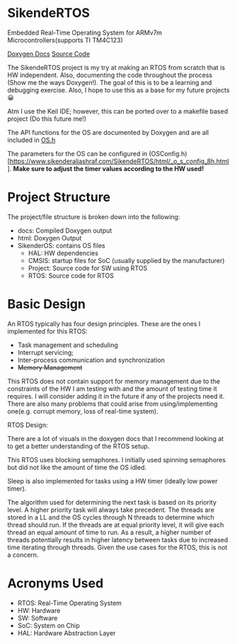 # SikendeRTOS
Embedded Real-Time Operating System for ARMv7m Microcontrollers(supports TI TM4C123)

<a href="https://kendiser5000.github.io/SikendeRTOS/index.html" title="Doxygen Docs">Doxygen Docs</a>
<a href="https://github.com/kendiser5000/SikendeRTOS" title="Source Code">Source Code</a>


The SikendeRTOS project is my try at making an RTOS from scratch that is HW independent. Also, documenting the code throughout the process (Show me the ways Doxygen!). The goal of this is to be a learning and debugging exercise. Also, I hope to use this as a base for my future projects :grinning:

Atm I use the Keil IDE; however, this can be ported over to a makefile based project (Do this future me!)

The API functions for the OS are documented by Doxygen and are all included in [OS.h](https://www.sikenderaliashraf.com/SikendeRTOS/html/_o_s_8c.html)

The parameters for the OS can be configured in (OSConfig.h)[https://www.sikenderaliashraf.com/SikendeRTOS/html/_o_s_config_8h.html]. **Make sure to adjust the timer values according to the HW used!**

# Project Structure
The project/file structure is broken down into the following:
- docs: Compiled Doxygen output
- html: Doxygen Output
- SikenderOS: contains OS files
  - HAL: HW dependencies
  - CMSIS: startup files for SoC (usually supplied by the manufacturer)
  - Project: Source code for SW using RTOS
  - RTOS: Source code for RTOS

# Basic Design
An RTOS typically has four design principles. These are the ones I implemented for this RTOS:
- Task management and scheduling
- Interrupt servicing;
- Inter-process communication and synchronization
- ~~Memory Management~~

This RTOS does not contain support for memory management due to the constraints of the HW I am testing with and the amount of testing time it requires. I will consider adding it in the future if any of the projects need it. There are also many problems that could arise from using/implementing one(e.g. corrupt memory, loss of real-time system).

RTOS Design:

There are a lot of visuals in the doxygen docs that I recommend looking at to get a better understanding of the RTOS setup.

This RTOS uses blocking semaphores. I initially used spinning semaphores but did not like the amount of time the OS idled.

Sleep is also implemented for tasks using a HW timer (ideally low power timer).

The algorithm used for determining the next task is based on its priority level. A higher priority task will always take precedent. The threads are stored in a LL and the OS cycles through N threads to determine which thread should run. If the threads are at equal priority level, it will give each thread an equal amount of time to run. As a result, a higher number of threads potentially results in higher latency between tasks due to increased time iterating through threads. Given the use cases for the RTOS, this is not a concern.


# Acronyms Used
- RTOS: Real-Time Operating System
- HW: Hardware
- SW: Software
- SoC: System on Chip
- HAL: Hardware Abstraction Layer
